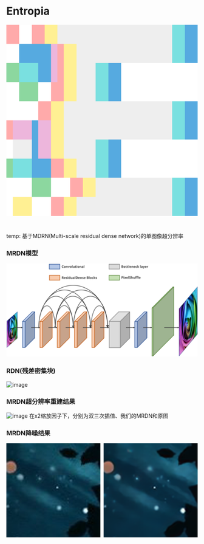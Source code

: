 # Entropia
![image](https://github.com/2ndDog/Entropia/blob/master/Entropia/Entropia.svg)
#
temp: 基于MDRN(Multi-scale residual dense network)的单图像超分辨率
### MRDN模型
![image](https://github.com/2ndDog/Entropia/blob/master/MRDN_model_SVG.svg)
### RDN(残差密集块)
![image](NULL)
### MRDN超分辨率重建结果
![image](https://github.com/2ndDog/Entropia/blob/master/MRDN.png)
在x2缩放因子下，分别为双三次插值、我们的MRDN和原图
### MRDN降噪结果
![image](https://github.com/2ndDog/Entropia/blob/master/MRDN_noise.png)
